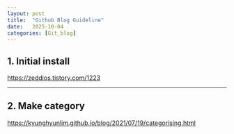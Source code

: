 ```yaml
---
layout: post
title:  "Github Blog Guideline"
date:   2025-10-04
categories: [Git_blog]
---
```

## 1. Initial install
https://zeddios.tistory.com/1223


---
## 2. Make category
https://kyunghyunlim.github.io/blog/2021/07/19/categorising.html
